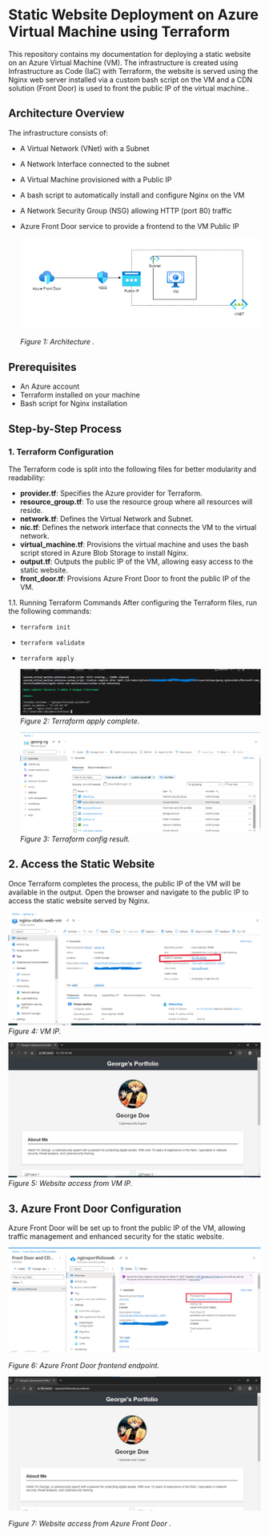 # Static Website Deployment on Azure Virtual Machine using Terraform

This repository contains my documentation for deploying a static website on an Azure Virtual Machine (VM). The infrastructure is created using Infrastructure as Code (IaC) with Terraform, the website is served using the Nginx web server installed via a custom bash script on the VM and a CDN solution (Front Door) is used to front the public IP of the virtual machine..

## Architecture Overview

The infrastructure consists of:

- A Virtual Network (VNet) with a Subnet
- A Network Interface connected to the subnet
- A Virtual Machine provisioned with a Public IP
- A bash script to automatically install and configure Nginx on the VM
- A Network Security Group (NSG) allowing HTTP (port 80) traffic
- Azure Front Door service to provide a frontend to the VM Public IP


  ![Archi](INF_Screenshots/Archi.drawio.png)

   *Figure 1: Architecture .*

## Prerequisites

- An Azure account
- Terraform installed on your machine
- Bash script for Nginx installation 

## Step-by-Step Process

### 1. Terraform Configuration

The Terraform code is split into the following files for better modularity and readability:

- **provider.tf**: Specifies the Azure provider for Terraform.
- **resource_group.tf**: To use the resource group where all resources will reside.
- **network.tf**: Defines the Virtual Network and Subnet.
- **nic.tf**: Defines the network interface that connects the VM to the virtual network.
- **virtual_machine.tf**: Provisions the virtual machine and uses the bash script stored in Azure Blob Storage to install Nginx.
- **output.tf**: Outputs the public IP of the VM, allowing easy access to the static website.
- **front_door.tf**: Provisions Azure Front Door to front the public IP of the VM.

1.1. Running Terraform Commands
After configuring the Terraform files, run the following commands:
- ``terraform init``
- ``terraform validate``
- ``terraform apply``
  
  ![apply_tf1](INF_Screenshots/apply.png)
  *Figure 2: Terraform apply complete.*

  ![apply_tf](INF_Screenshots/resultofterraform_apply.png)
  *Figure 3: Terraform config result.*
  
## 2. Access the Static Website

Once Terraform completes the process, the public IP of the VM will be available in the output. Open the browser and navigate to the public IP to access the static website served by Nginx.


![apply_tf3](INF_Screenshots/vm.png)
*Figure 4: VM IP.*
  


![apply_tf4](INF_Screenshots/vm_ip.png)
*Figure 5: Website access from VM IP.*


## 3. Azure Front Door Configuration

Azure Front Door will be set up to front the public IP of the VM, allowing traffic management and enhanced security for the static website.

![afd1](INF_Screenshots/frontend_afd.png)

*Figure 6: Azure Front Door frontend endpoint.*

![afd](INF_Screenshots/AFD.png)

*Figure 7: Website access from Azure Front Door .*




